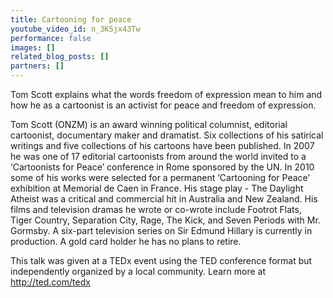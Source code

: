 ```yaml
---
title: Cartooning for peace
youtube_video_id: n_3KSjx43Tw
performance: false
images: []
related_blog_posts: []
partners: []
---
```


Tom Scott explains what the words freedom of expression mean to him and how he as a cartoonist is an activist for peace and freedom of expression.

Tom Scott (ONZM) is an award winning political columnist, editorial cartoonist, documentary maker and dramatist. Six collections of his satirical writings and five collections of his cartoons have been published. In 2007 he was one of 17 editorial cartoonists from around the world invited to a ‘Cartoonists for Peace’ conference in Rome sponsored by the UN. In 2010 some of his works were selected for a permanent ‘Cartooning for Peace’ exhibition at Memorial de Caen in France. His stage play - The Daylight Atheist was a critical and commercial hit in Australia and New Zealand. His films and television dramas he wrote or co-wrote include Footrot Flats, Tiger Country, Separation City, Rage, The Kick, and Seven Periods with Mr. Gormsby. A six-part television series on Sir Edmund Hillary is currently in production. A gold card holder he has no plans to retire.

This talk was given at a TEDx event using the TED conference format but independently organized by a local community. Learn more at http://ted.com/tedx
